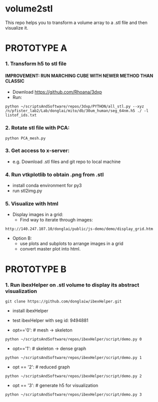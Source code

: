 # volume2stl
This repo helps you to transform a volume array to a .stl file and then visualize it.


# PROTOTYPE A
### 1. Transform h5 to stl file
#### IMPROVEMENT: RUN MARCHING CUBE WITH NEWER METHOD THAN CLASSIC 
- Download https://github.com/Rhoana/3dxp 
- Run:

```
python ~/scriptsAndSoftware/repos/3dxp/PYTHON/all_stl.py --xyz /n/pfister_lab2/Lab/donglai/mito/db/30um_human/seg_64nm.h5 ./ -l listof_ids.txt
```

### 2. Rotate stl file with PCA:
```
python PCA_mesh.py
```

### 3. Get access to x-server:
- e.g. Download .stl files and git repo to local machine

### 4. Run vtkplotlib to obtain .png from .stl
- install conda environment for py3
- run stl2img.py


### 5. Visualize with html
- Display images in a grid:
    - Find way to iterate through images:
```
http://140.247.107.10/donglai/public/js-demo/demo/display_grid.htm
```


- Option B:
    - use plots and subplots to arrange images in a grid
    - convert master plot into html.
    

# PROTOTYPE B
### 1. Run ibexHelper on .stl volume to display its abstract visualization
```
git clone https://github.com/donglaiw/ibexHelper.git
```
- install ibexHelper
- test ibexHelper with seg id: 9494881

- opt=='0': # mesh -> skeleton
```
python ~/scriptsAndSoftware/repos/ibexHelper/script/demo.py 0
```
- opt=='1': # skeleton -> dense graph
```
python ~/scriptsAndSoftware/repos/ibexHelper/script/demo.py 1
```
- opt == '2': # reduced graph
```
python ~/scriptsAndSoftware/repos/ibexHelper/script/demo.py 2
```
- opt == '3': # generate h5 for visualization
```
python ~/scriptsAndSoftware/repos/ibexHelper/script/demo.py 3
```